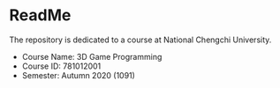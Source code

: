 # ReadMe
The repository is dedicated to a course at National Chengchi University.
* Course Name: 3D Game Programming
* Course ID: 781012001
* Semester: Autumn 2020 (1091)
